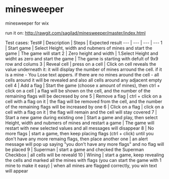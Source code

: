 # minesweeper
minesweeper for wix

run it on: http://rawgit.com/sagilad/minesweeper/master/index.html

Test cases:
Test# | Description | Steps | Expected result
--- | --- | --- | --- 
1 | Start game | Select Height, width and nubmers of mines and start the game  | The game will start
2 | Zero height and width | 1.Select Height and widht as zero and start the game  | The game is starting with defult of 9x9 row and colums
3 | Reveal cell | press on a cell | Click on cell reveals the value underneath it: it will display the number of mines arround the cell.  if it is a mine - You Lose text appers. if there are no mines around the cell - all cells around it will be revealed and also all cells around any adjacent empty cell
4 | Add a flag | Start the game (choose x amount of mines), then ctrl + click on a cell  | a flag will be shown on the cell, and the number of the remaining flags will be decresed by one 
5 | Remove a flag | ctrl + click on a cell with a flag on it  | the flag will be removed from the cell, and the number of the remaining flags will be increased by one
6 | Click on a flag | click on a cell with a flag on it  | the flag will remain and the cell will stay covered
7 | Start a new game during existing one | Start a game and play, then select Height, width and nubmers of mines and restart a game  | The game will restart with new selected values and all messages will disappear 
8 | No more flags | start a game, then keep placing flags (ctrl + click) until you don't have any more remaing flags, then place another one | an alert message will pop up saying "you don't have any more flags" and no flag will be placed
9 | Superman | start a game and checked the Superman Checkbox  | all cells will be reveald 
10 | Wining | start a game, keep revealing the cells and marked all the mines with flags (you can start the game with 1 mine to make it easy)  | when all mines are flagged correctly, you win text will appear
